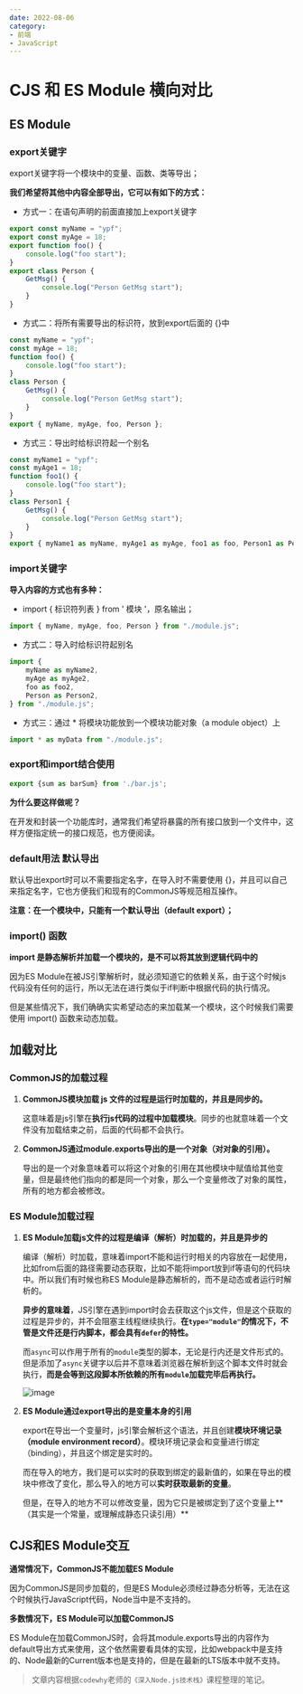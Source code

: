 ```yaml
---
date: 2022-08-06
category:
- 前端
- JavaScript
---
```


# CJS 和 ES Module 横向对比

## ES Module

### export关键字

export关键字将一个模块中的变量、函数、类等导出；

**我们希望将其他中内容全部导出，它可以有如下的方式：**

- 方式一：在语句声明的前面直接加上export关键字

```js
export const myName = "ypf";
export const myAge = 18;
export function foo() {
	console.log("foo start");
}
export class Person {
	GetMsg() {
		console.log("Person GetMsg start");
	}
}
```

- 方式二：将所有需要导出的标识符，放到export后面的 {}中

```js
const myName = "ypf";
const myAge = 18;
function foo() {
	console.log("foo start");
}
class Person {
	GetMsg() {
		console.log("Person GetMsg start");
	}
}
export { myName, myAge, foo, Person };
```

- 方式三：导出时给标识符起一个别名

```js
const myName1 = "ypf";
const myAge1 = 18;
function foo1() {
	console.log("foo start");
}
class Person1 {
	GetMsg() {
		console.log("Person GetMsg start");
	}
}
export { myName1 as myName, myAge1 as myAge, foo1 as foo, Person1 as Person };
```

### import关键字

**导入内容的方式也有多种：**

- import { 标识符列表 } from ' 模块 '，原名输出；

```js
import { myName, myAge, foo, Person } from "./module.js";
```

- 方式二：导入时给标识符起别名

```js
import {
	myName as myName2,
	myAge as myAge2,
	foo as foo2,
	Person as Person2,
} from "./module.js";
```

- 方式三：通过 * 将模块功能放到一个模块功能对象（a module object）上

```js
import * as myData from "./module.js";
```

### export和import结合使用

```js
export {sum as barSum} from './bar.js';
```

**为什么要这样做呢？**

在开发和封装一个功能库时，通常我们希望将暴露的所有接口放到一个文件中，这样方便指定统一的接口规范，也方便阅读。

### default用法 默认导出

默认导出export时可以不需要指定名字，在导入时不需要使用 {}，并且可以自己来指定名字，它也方便我们和现有的CommonJS等规范相互操作。

**注意：在一个模块中，只能有一个默认导出（default export）；**

### import() 函数

**import 是静态解析并加载一个模块的，是不可以将其放到逻辑代码中的**

因为ES Module在被JS引擎解析时，就必须知道它的依赖关系，由于这个时候js代码没有任何的运行，所以无法在进行类似于if判断中根据代码的执行情况。

但是某些情况下，我们确确实实希望动态的来加载某一个模块，这个时候我们需要使用 import() 函数来动态加载。

## 加载对比

### CommonJS的加载过程

1. **CommonJS模块加载 js 文件的过程是运行时加载的，并且是同步的。**

   这意味着是js引擎在**执行js代码的过程中加载模块**。同步的也就意味着一个文件没有加载结束之前，后面的代码都不会执行。

2. **CommonJS通过module.exports导出的是一个对象（对对象的引用）。**

   导出的是一个对象意味着可以将这个对象的引用在其他模块中赋值给其他变量，但是最终他们指向的都是同一个对象，那么一个变量修改了对象的属性，所有的地方都会被修改。

### ES Module加载过程

1. **ES Module加载js文件的过程是编译（解析）时加载的，并且是异步的**

   编译（解析）时加载，意味着import不能和运行时相关的内容放在一起使用，比如from后面的路径需要动态获取，比如不能将import放到if等语句的代码块中。所以我们有时候也称ES Module是静态解析的，而不是动态或者运行时解析的。

   **异步的意味着**，JS引擎在遇到import时会去获取这个js文件，但是这个获取的过程是异步的，并不会阻塞主线程继续执行。**在`type="module"`的情况下，不管是文件还是行内脚本，都会具有`defer`的特性。**

   而`async`可以作用于所有的`module`类型的脚本，无论是行内还是文件形式的。但是添加了`async`关键字以后并不意味着浏览器在解析到这个脚本文件时就会执行，**而是会等到这段脚本所依赖的所有`module`加载完毕后再执行。**

   ![image](https://cdn.yihuiblog.top/images/202208081618461.png)

2. **ES Module通过export导出的是变量本身的引用**

   export在导出一个变量时，js引擎会解析这个语法，并且创建**模块环境记录（module environment  record）**。模块环境记录会和变量进行绑定（binding），并且这个绑定是实时的。

   而在导入的地方，我们是可以实时的获取到绑定的最新值的，如果在导出的模块中修改了变化，那么导入的地方可以**实时获取最新的变量**。

   但是，在导入的地方不可以修改变量，因为它只是被绑定到了这个变量上**（其实是一个常量，或理解成静态只读引用）**

## CJS和ES Module交互

**通常情况下，CommonJS不能加载ES Module**

因为CommonJS是同步加载的，但是ES Module必须经过静态分析等，无法在这个时候执行JavaScript代码，Node当中是不支持的。

**多数情况下，ES Module可以加载CommonJS**

ES Module在加载CommonJS时，会将其module.exports导出的内容作为default导出方式来使用，这个依然需要看具体的实现，比如webpack中是支持的、Node最新的Current版本也是支持的，但是在最新的LTS版本中就不支持。

>  文章内容根据`codewhy`老师的`《深入Node.js技术栈》`课程整理的笔记。
